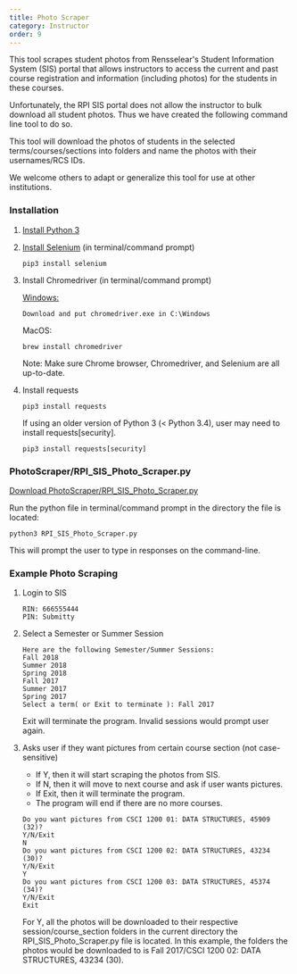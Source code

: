 ```yaml
---
title: Photo Scraper
category: Instructor
order: 9
---
```


This tool scrapes student photos from Rensselear's Student Information System
(SIS) portal that allows instructors to access the current and past
course registration and information (including photos) for the
students in these courses.

Unfortunately, the RPI SIS portal does not allow the instructor to
bulk download all student photos.  Thus we have created the following
command line tool to do so.

This tool will download the photos of students in the selected
terms/courses/sections into folders and name the photos with their
usernames/RCS IDs.

We welcome others to adapt or generalize this tool for use at other
institutions.


### Installation
1.  [Install Python 3](https://www.python.org/downloads/)

2.  [Install Selenium](http://selenium-python.readthedocs.io/installation.html) (in terminal/command prompt)
    ```
    pip3 install selenium
    ```

3.  Install Chromedriver (in terminal/command prompt)

    [Windows:](https://sites.google.com/a/chromium.org/chromedriver/downloads)
    ```
    Download and put chromedriver.exe in C:\Windows
    ```
    MacOS:
    ```
    brew install chromedriver
    ```
    Note: Make sure Chrome browser, Chromedriver, and Selenium are all up-to-date.

4.  Install requests
    ```
    pip3 install requests
    ```
    If using an older version of Python 3 (< Python 3.4), user may need to install requests[security].
    ```
    pip3 install requests[security]
    ```

### PhotoScraper/RPI_SIS_Photo_Scraper.py
[Download PhotoScraper/RPI_SIS_Photo_Scraper.py](https://github.com/Submitty/InstructorTools)

Run the python file in terminal/command prompt in the directory the file is located:
```
python3 RPI_SIS_Photo_Scraper.py
```
This will prompt the user to type in responses on the command-line.

### Example Photo Scraping

1.  Login to SIS

    ```
    RIN: 666555444
    PIN: Submitty
    ```

2.  Select a Semester or Summer Session

    ```
    Here are the following Semester/Summer Sessions:
    Fall 2018
    Summer 2018
    Spring 2018
    Fall 2017
    Summer 2017
    Spring 2017
    Select a term( or Exit to terminate ): Fall 2017
    ```
    Exit will terminate the program. Invalid sessions would prompt user again.

3.  Asks user if they want pictures from certain course section (not case-sensitive)
    * If Y, then it will start scraping the photos from SIS.
    * If N, then it will move to next course and ask if user wants pictures.
    * If Exit, then it will terminate the program.
    * The program will end if there are no more courses.
    ```
    Do you want pictures from CSCI 1200 01: DATA STRUCTURES, 45909 (32)?
    Y/N/Exit
    N
    Do you want pictures from CSCI 1200 02: DATA STRUCTURES, 43234 (30)?
    Y/N/Exit
    Y
    Do you want pictures from CSCI 1200 03: DATA STRUCTURES, 45374 (34)?
    Y/N/Exit
    Exit
    ```
    For Y, all the photos will be downloaded to their respective session/course_section
    folders in the current directory the RPI_SIS_Photo_Scraper.py file is located. In this example,
    the folders the photos would be downloaded to is Fall 2017/CSCI 1200 02: DATA STRUCTURES, 43234 (30).
